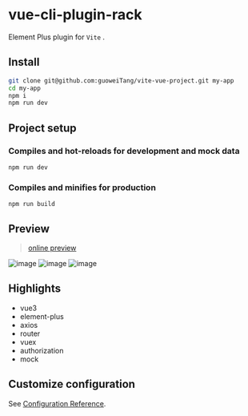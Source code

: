 # vue-cli-plugin-rack
Element Plus plugin for `Vite` .

## Install

```bash
git clone git@github.com:guoweiTang/vite-vue-project.git my-app
cd my-app
npm i
npm run dev
```

## Project setup

### Compiles and hot-reloads for development and mock data
```
npm run dev
```
### Compiles and minifies for production
```
npm run build
```

## Preview
> [online preview](http://guoweitang.net:8080/)

![image](https://user-images.githubusercontent.com/8178166/118818566-0a052e80-b8e7-11eb-9ab2-1babc30e50a6.png)
![image](https://user-images.githubusercontent.com/8178166/118818771-4042ae00-b8e7-11eb-888a-89a039ff2b66.png)
![image](https://user-images.githubusercontent.com/8178166/118818855-5b152280-b8e7-11eb-9996-47aee33aa3ee.png)

## Highlights
- vue3
- element-plus
- axios
- router
- vuex
- authorization
- mock

## Customize configuration
See [Configuration Reference](https://vitejs.dev/).

